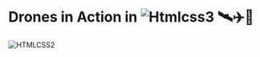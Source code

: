# Drones in Action in ![Htmlcss3](https://user-images.githubusercontent.com/32045473/150613704-9e282175-9528-4db1-bd3c-d3552e9b1bd8.png) 🛰️:airplane::flight_departure:



![HTMLCSS2](https://user-images.githubusercontent.com/32045473/150613249-5f9c2e63-a548-4e78-88c9-2016e805d02a.png)
